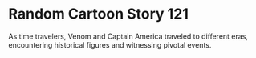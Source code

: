 # Random Cartoon Story 121

As time travelers, Venom and Captain America traveled to different eras, encountering historical figures and witnessing pivotal events.